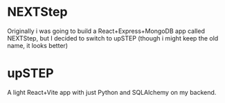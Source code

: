 # NEXTStep
Originally i was going to build a React+Express+MongoDB app called NEXTStep, but I decided to switch to upSTEP (though i might keep the old name, it looks better)
# upSTEP
A light React+Vite app with just Python and SQLAlchemy on my backend.
